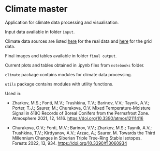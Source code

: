 # Climate master

Application for climate data processing and visualisation.

Input data available in folder `input`.

Climate data sources are listed [here](input/climate/real/sources.txt) for the real data and [here](input/climate/grid/sources.txt) for the grid data.

Final images and tables available in folder `final output`.

Current plots and tables obtained in .ipynb files from `notebooks` folder.

`climate` package contains modules for climate data processing.

`utils` package contains modules with utility functions.

Used in:

* Zharkov, M.S.; Fonti, M.V.; Trushkina, T.V.; Barinov, V.V.; Taynik, A.V.; Porter, T.J.; Saurer, M.; Churakova, O.V. Mixed Temperature-Moisture Signal in δ18O Records of Boreal Conifers from the Permafrost Zone. Atmosphere 2021, 12, 1416. https://doi.org/10.3390/atmos12111416

* Churakova, O.V.; Fonti, M.V.; Barinov, V.V.; Zharkov, M.S.; Taynik, A.V.; Trushkina, T.V.; Kirdyanov, A.V.; Arzac, A.; Saurer, M. Towards the Third Millennium Changes in Siberian Triple Tree-Ring Stable Isotopes. Forests 2022, 13, 934. https://doi.org/10.3390/f13060934
